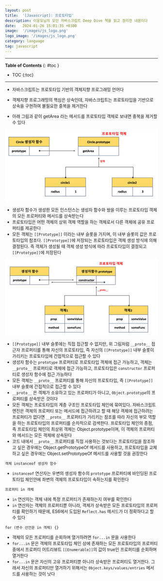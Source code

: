 ```yaml
---
layout: post
title:  '[Javascript]: 프로토타입'
description: 이웅모님의 모던 자바스크립트 Deep Dive 책을 읽고 정리한 내용이다
date:   2024-01-26 15:01:35 +0300
image:  '/images/js_logo.png'
logo_image: '/images/js_logo.png'
category: language
tag: javascript
---
```


---
**Table of Contents**
{: #toc }
*  TOC
{:toc}

---

- 자바스크립트는 프로토타입 기반의 객체지향 프로그래밍 언어다
- 객체지향 프로그래밍의 핵심은 상속인데, 자바스크립트는 프로토타입을 기반으로 상속을 구현하여 불필요한 중복을 제거한다 

- 아래 그림과 같이 getArea 라는 메서드를 프로토타입 객체로 보내면 중복을 제거할 수 있다

![](/images/js_prototype_1.png)

- 생성자 함수가 생성한 모든 인스턴스는 생성자 함수와 쌍을 이루는 프로토타입 객체의 모든 프로퍼티와 메서드를 상속받는다
- 프로토타입은 어떤 객체의 상위 객체 역할을 하는 객체로서 다른 객체에 공유 프로퍼티를 제공한다
- 모든 객체는 `[[Prototype]]` 이라는 내부 슬롯을 가지며, 이 내부 슬롯의 값은 프로토타입의 참조다. `[[Prototype]]`에 저장되는 프로토타입은 객체 생성 방식에 의해 결정된다. 즉 객체가 생성될 때 객체 생성 방식에 따라 프로토타입이 결정되고 `[[Prototype]]`에 저장된다

![](/images/js_prototype_2.png)

- `[[Prototype]]` 내부 슬롯에는 직접 접근할 수 없지만, 위 그림처럼 `__proto__` 접근자 프로퍼티를 통해 자신의 프로토타입, 즉 자신의 `[[Prototype]]` 내부 슬롯이 가리키는 프로토타입에 간접적으로 접근할 수 있다
- 생성자 함수는 `prototype` 프로퍼티로 프로토타입 객체에 접근 가능하고, 객체는 `__proto__` 프로퍼티로 객체에 접근 가능하고, 프로토타입은 `constructor` 프로퍼티로 생성자 함수에 접근 가능하다
- 모든 객체는 `__proto__` 프로퍼티를 통해 자신의 프로토타입, 즉 `[[Prototype]]` 내부 슬롯에 간접적으로 접근할 수 있다
- `__proto__` 은 객체가 소유하고 있는 프로퍼티가 아니고, `Object.prototype`의 프로퍼티를 상속받은 것이다
- 모든 객체는 프로토타입의 계층 구조인 프로토타입 체인에 묶여있다. 자바스크립트 엔진은 객체의 프로퍼티 또는 메서드에 접근하려고 할 때 해당 객체에 접근하려는 프로퍼티가 없다면 `__proto__` 프로퍼티가 가리키는 참조를 따라 자신의 부모 역할을 하는 프로토타입의 프로퍼티를 순차적으로 검색한다. 프로토타입 체인의 종점, 즉 프로토타입 체인의 최상위 객체는 Object.prototype이며, 이 객체의 프로퍼티와 메서드는 모든 객체에 상속된다
- 코드 내에서 `__proto__` 프로퍼티를 직접 사용하는 것보다는 프로토타입을 참조하고 싶은 경우에는 Object.getPrototypeOf 메서드를 사용하고, 프로토타입을 교체하고 싶은 경우에는 Object.setPrototypeOf 메서드를 사용할 것을 권장한다

```
객체 instanceof 생성자 함수
```

- `instanceof` 연산자는 우변의 생성자 함수의 `prototype` 프로퍼티에 바인딩된 프로토타입 체인안에 좌변의 객체의 프로토타입이 속하는지를 확인한다

```
프로퍼티 in 객체
```

- `in` 연산자는 객체 내에 특정 프로퍼티가 존재하는지 여부를 확인한다
- `in` 연산자는 객체의 프로퍼티뿐 아니라, 객체가 상속받은 모든 프로토타입의 프로퍼티를 확인하기 때문에, ES6에서 도입된 `Reflect.has` 메서드가 더 정확하다고 할 수 있다

```
for (변수 선언문 in 객체) {}
```

- 객체의 모든 프로퍼티를 순회하며 열거하려면 `for...in` 문을 사용한다
- `for...in` 문은 객체의 프로토타입 체인 상에 존재하는 모든 프로토타입의 프로퍼티중에서 프로퍼티 어트리뷰트 `[[Enumerable]]`의 값이 true인 프로퍼티를 순회하며 열거한다
- `for...in` 문은 자신의 고유 프로퍼티뿐 아니라 상속받은 프로퍼티도 열거한다. 그래서 자신의 프로퍼티만 열거하기 위해서는 `Object.keys/values/entries` 메서드를 사용하는 것이 낫다